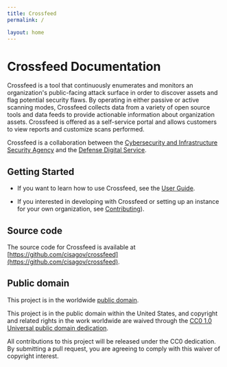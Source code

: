```yaml
---
title: Crossfeed
permalink: /

layout: home
---
```


# Crossfeed Documentation

Crossfeed is a tool that continuously enumerates and monitors an organization's public-facing attack surface in order to discover assets and flag potential security flaws. By operating in either passive or active scanning modes, Crossfeed collects data from a variety of open source tools and data feeds to provide actionable information about organization assets. Crossfeed is offered as a self-service portal and allows customers to view reports and customize scans performed.

Crossfeed is a collaboration between the [Cybersecurity and Infrastructure Security Agency](https://www.cisa.gov/) and the [Defense Digital Service](https://dds.mil/).

## Getting Started

- If you want to learn how to use Crossfeed, see the [User Guide](./usage/).

- If you interested in developing with Crossfeed or setting up an instance for your own organization, see [Contributing](./contributing/)).

## Source code

The source code for Crossfeed is available at [https://github.com/cisagov/crossfeed](https://github.com/cisagov/crossfeed).

## Public domain

This project is in the worldwide [public domain](https://github.com/cisagov/crossfeed/blob/master/LICENSE).

This project is in the public domain within the United States, and
copyright and related rights in the work worldwide are waived through
the [CC0 1.0 Universal public domain
dedication](https://creativecommons.org/publicdomain/zero/1.0/).

All contributions to this project will be released under the CC0
dedication. By submitting a pull request, you are agreeing to comply
with this waiver of copyright interest.
